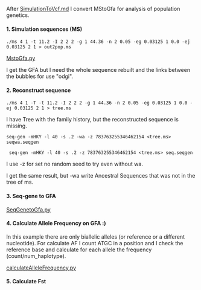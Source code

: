 After [SimulationToVcf.md](SimulationToVcf.md) I convert MStoGfa for analysis of population genetics.

#### 1. Simulation sequences (MS) 

```
./ms 4 1 -t 11.2 -I 2 2 2 -g 1 44.36 -n 2 0.05 -eg 0.03125 1 0.0 -ej 0.03125 2 1 > out2pop.ms
```
 [MstoGfa.py](/tesiFlavia/MstoGfa.py)

I get the GFA but I need the whole sequence rebuilt and the links between the bubbles for use "odgi".


#### 2. Reconstruct sequence

```
./ms 4 1 -T -t 11.2 -I 2 2 2 -g 1 44.36 -n 2 0.05 -eg 0.03125 1 0.0 -ej 0.03125 2 1 > tree.ms 
```
I have Tree with the family history, but the reconstructed sequence is missing.
 
 ```
 seq-gen -mHKY -l 40 -s .2 -wa -z 783763255346462154 <tree.ms> seqwa.seqgen
```

```
 seq-gen -mHKY -l 40 -s .2 -z 783763255346462154 <tree.ms> seq.seqgen
```
 I use -z for set no random seed to try even without wa. 
 
 I get the same result, but -wa write Ancestral Sequences that was not in the tree of ms.
 
 #### 3. Seq-gene to GFA

 [SeqGenetoGfa.py](/tesiFlavia/SeqgenToGfa.py)
 
 
 #### 4. Calculate Allele Frequency on GFA :)
 
In this example there are only biallelic alleles (or reference or a different nucleotide). 
For calculate AF I count ATGC in a position and I check the reference base and calculate for each allele the frequency (count/num_haplotype).
 
 [calculateAlleleFrequency.py](/tesiFlavia/calculateAlleleFrequency.py)
 
 #### 5. Calculate Fst
 
